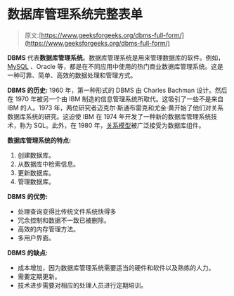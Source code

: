 # 数据库管理系统完整表单

> 原文:[https://www.geeksforgeeks.org/dbms-full-form/](https://www.geeksforgeeks.org/dbms-full-form/)

**DBMS** 代表**数据库管理系统**。数据库管理系统是用来管理数据库的软件。例如， [MySQL](https://www.geeksforgeeks.org/mysql-common-mysql-queries/) 、Oracle 等，都是在不同应用中使用的热门商业数据库管理系统。这是一种可靠、简单、高效的数据处理和管理方式。

**DBMS 的历史:**
1960 年，第一种形式的 DBMS 由 Charles Bachman 设计。然后在 1970 年被另一个由 IBM 制造的信息管理系统所取代。这吸引了一些不是来自 IBM 的人。1973 年，两位研究者迈克尔·斯通布雷克和尤金·黄开始了他们对关系数据库系统的研究。这迫使 IBM 在 1974 年开发了一种新的数据库管理系统技术，称为 SQL。此外，在 1980 年，[关系模型](https://www.geeksforgeeks.org/relational-model-in-dbms/)被广泛接受为数据库组件。

**数据库管理系统的特点:**

1.  创建数据库。
2.  从数据库中检索信息。
3.  更新数据库。
4.  管理数据库。

**DBMS 的优势:**

*   处理查询变得比传统文件系统快得多
*   冗余控制和数据不一致已被删除。
*   高效的内存管理方法。
*   多用户界面。

**DBMS 的缺点:**

*   成本增加，因为数据库管理系统需要适当的硬件和软件以及熟练的人力。
*   需要定期更新。
*   技术进步需要对相应的处理人员进行定期培训。